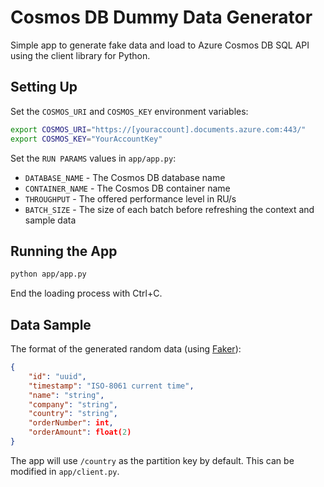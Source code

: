 # Cosmos DB Dummy Data Generator

Simple app to generate fake data and load to Azure Cosmos DB SQL API using the client library for Python.

## Setting Up

Set the `COSMOS_URI` and `COSMOS_KEY` environment variables:

```bash
export COSMOS_URI="https://[youraccount].documents.azure.com:443/"
export COSMOS_KEY="YourAccountKey"
```

Set the `RUN PARAMS` values in `app/app.py`:

* `DATABASE_NAME` - The Cosmos DB database name
* `CONTAINER_NAME` - The Cosmos DB container name
* `THROUGHPUT` - The offered performance level in RU/s
* `BATCH_SIZE` - The size of each batch before refreshing the context and sample data

## Running the App

```bash
python app/app.py
```

End the loading process with Ctrl+C.

## Data Sample

The format of the generated random data (using [Faker](https://github.com/joke2k/faker)):

```json
{
    "id": "uuid",
    "timestamp": "ISO-8061 current time",
    "name": "string",
    "company": "string",
    "country": "string",
    "orderNumber": int,
    "orderAmount": float(2)
}
```

The app will use `/country` as the partition key by default. This can be modified in `app/client.py`.
